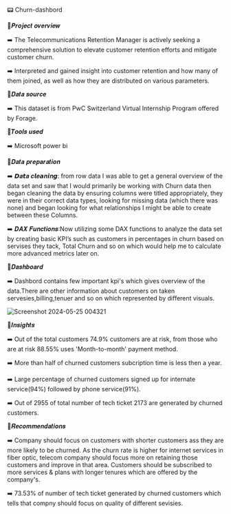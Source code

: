 📟 Churn-dashbord


📜𝑷𝒓𝒐𝒋𝒆𝒄𝒕 𝒐𝒗𝒆𝒓𝒗𝒊𝒆𝒘



➡️ The Telecommunications Retention Manager is actively seeking a comprehensive solution to elevate customer retention efforts and mitigate customer churn.


➡️ Interpreted and gained insight into customer retention and how many of them joined, as well as how they are distributed on various parameters.




📜𝑫𝒂𝒕𝒂 𝒔𝒐𝒖𝒓𝒄𝒆



➡️ This dataset is from PwC Switzerland Virtual Internship Program offered by Forage.




📜𝑻𝒐𝒐𝒍𝒔 𝒖𝒔𝒆𝒅



➡️ Microsoft power bi




📜𝑫𝒂𝒕𝒂 𝒑𝒓𝒆𝒑𝒂𝒓𝒂𝒕𝒊𝒐𝒏



➡️ 𝘿𝒂𝙩𝒂 𝒄𝙡𝒆𝙖𝒏𝙞𝒏𝙜: from row data I was able to get a general overview of the data set and saw that I would primarily be working with Churn data then began cleaning the data by ensuring columns were titled appropriately, 
    they were in their correct data types, looking for missing data (which there was none) and began looking for what relationships I might be able to create between these Columns.

➡️ 𝑫𝑨𝑿 𝑭𝒖𝒏𝒄𝒕𝒊𝒐𝒏𝒔:Now utilizing some DAX functions to analyze the data set by creating basic KPI’s such as customers in percentages in churn based on servises they tack, Total Churn and so on which would 
                  help me to calculate more advanced metrics later on.




📜𝑫𝒂𝒔𝒉𝒃𝒐𝒂𝒓𝒅



➡️ Dashbord contains few important kpi's which gives overview of the data.There are other information about customers on taken servesies,billing,tenuer and so on which represented by different visuals.











![Screenshot 2024-05-25 004321](https://github.com/Kishan-savaliya203/Churn-dashbord/assets/167234170/7552812e-c123-4c5d-b5c0-db11f39892b1)














📜𝑰𝒏𝒔𝒊𝒈𝒉𝒕𝒔



➡️ Out of the total customers 74.9% customers are at risk, from those who are at risk 88.55% uses 'Month-to-month' payment method.


➡️ More than half of churned customers subcription time is less then a year.


➡️ Large percentage of churned customers signed up for internate service(94%) followed by phone service(91%).


➡️ Out of 2955 of total number of tech ticket 2173 are generated by churned customers.








📜𝑹𝒆𝒄𝒐𝒎𝒎𝒆𝒏𝒅𝒂𝒕𝒊𝒐𝒏𝒔




➡️  Company should focus on customers with shorter customers ass they are more likely to be churned. As the churn rate is higher for internet services in fiber optic, telecom company should focus more 
    on retaining those customers and improve in that area. Customers should be subscribed to more services & plans with longer tenures which are offered by the company's.



➡️ 73.53% of number of tech ticket generated by churned customers which tells that compny should focus on quality of different sevisies.


















